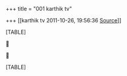 +++
title = "001 karthik tv"

+++
[[karthik tv	2011-10-26, 19:56:36 [Source](https://groups.google.com/g/bvparishat/c/yAL9rfezHiU)]]



[TABLE]





[TABLE]

